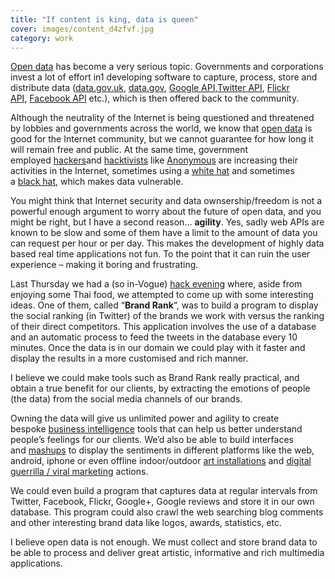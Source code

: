 ```yaml
---
title: "If content is king, data is queen"
cover: images/content_d4zfvf.jpg
category: work
---
```


[Open data](http://en.wikipedia.org/wiki/Open_data) has become a very serious topic. Governments and corporations invest a lot of effort in1 developing software to capture, process, store and distribute data ([data.gov.uk](http://data.gov.uk/), [data.gov](http://data.gov/), [Google API](https://developers.google.com/products/),[Twitter API](https://dev.twitter.com/), [Flickr API](http://www.flickr.com/services/api/), [Facebook API](http://developers.facebook.com/) etc.), which is then offered back to the community.

Although the neutrality of the Internet is being questioned and threatened by lobbies and governments across the world, we know that [open data](http://en.wikipedia.org/wiki/Open_data) is good for the Internet community, but we cannot guarantee for how long it will remain free and public. At the same time, government employed [hackers](http://en.wikipedia.org/wiki/Hacker_%28computer_security%29)and [hacktivists](http://en.wikipedia.org/wiki/Hacktivism) like [Anonymous](http://en.wikipedia.org/wiki/Anonymous_%28group%29) are increasing their activities in the Internet, sometimes using a [white hat](http://en.wikipedia.org/wiki/White_hat_%28computer_security%29) and sometimes a [black hat](http://en.wikipedia.org/wiki/Black_hat_hacking#Black_hat), which makes data vulnerable.

You might think that Internet security and data ownsership/freedom is not a powerful enough argument to worry about the future of open data, and you might be right, but I have a second reason… **agility**. Yes, sadly web APIs are known to be slow and some of them have a limit to the amount of data you can request per hour or per day. This makes the development of highly data based real time applications not fun. To the point that it can ruin the user experience – making it boring and frustrating.

Last Thursday we had a (so in-Vogue) [hack evening](http://en.wikipedia.org/wiki/Hackathon) where, aside from enjoying some Thai food, we attempted to come up with some interesting ideas. One of them, called “**Brand Rank**“, was to build a program to display the social ranking (in Twitter) of the brands we work with versus the ranking of their direct competitors. This application involves the use of a database and an automatic process to feed the tweets in the database every 10 minutes. Once the data is in our domain we could play with it faster and display the results in a more customised and rich manner.

I believe we could make tools such as Brand Rank really practical, and obtain a true benefit for our clients, by extracting the emotions of people (the data) from the social media channels of our brands.

Owning the data will give us unlimited power and agility to create bespoke [business intelligence](http://en.wikipedia.org/wiki/Business_intelligence) tools that can help us better understand people’s feelings for our clients. We’d also be able to build interfaces and [mashups](http://en.wikipedia.org/wiki/Mashup_%28web_application_hybrid%29) to display the sentiments in different platforms like the web, android, iphone or even offline indoor/outdoor [art installations](http://en.wikipedia.org/wiki/Art_installations) and [digital guerrilla / viral marketing](http://en.wikipedia.org/wiki/Guerrilla_marketing) actions.

We could even build a program that captures data at regular intervals from Twitter, Facebook, Flickr, Google+, Google reviews and store it in our own database. This program could also crawl the web searching blog comments and other interesting brand data like logos, awards, statistics, etc.

I believe open data is not enough. We must collect and store brand data to be able to process and deliver great artistic, informative and rich multimedia applications.
